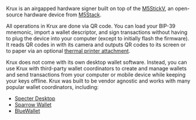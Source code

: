 Krux is an airgapped hardware signer built on top of the [M5StickV](https://shop.m5stack.com/products/stickv), an open-source hardware device from [M5Stack](https://m5stack.com/about-us).

All operations in Krux are done via QR code. You can load your BIP-39 mnemonic, import a wallet descriptor, and sign transactions without having to plug the device into your computer (except to initially flash the firmware). It reads QR codes in with its camera and outputs QR codes to its screen or to paper via an optional [thermal printer attachment](../printing).

Krux does not come with its own desktop wallet software. Instead, you can use Krux with third-party wallet coordinators to create and manage wallets and send transactions from your computer or mobile device while keeping your keys offline. Krux was built to be vendor agnostic and works with many popular wallet coordinators, including:

- [Specter Desktop](https://specter.solutions/)
- [Sparrow Wallet](https://www.sparrowwallet.com/)
- [BlueWallet](https://bluewallet.io/)
